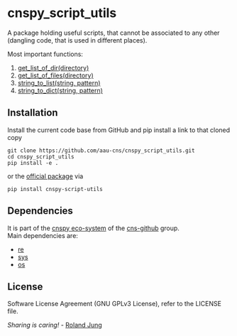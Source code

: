 # cnspy_script_utils

A package holding useful scripts, that cannot be associated to any other (dangling code, that is used in different places). 


Most important functions:
1. [get_list_of_dir(directory)](./directory_info.py)
1. [get_list_of_files(directory)](./directory_info.py)
1. [string_to_list(string, pattern)](./string_parser.py)
1. [string_to_dict(string, pattern)](./string_parser.py)

## Installation

Install the current code base from GitHub and pip install a link to that cloned copy
```
git clone https://github.com/aau-cns/cnspy_script_utils.git
cd cnspy_script_utils
pip install -e .
```
or the [official package](https://pypi.org/project/cnspy-script-utils/) via
```commandline
pip install cnspy-script-utils
```

## Dependencies

It is part of the [cnspy eco-system](https://github.com/aau-cns/cnspy_eco_system_test) of the [cns-github](https://github.com/aau-cns) group.  
Main dependencies are:

* [re]()
* [sys]()
* [os]()


## License

Software License Agreement (GNU GPLv3  License), refer to the LICENSE file.

*Sharing is caring!* - [Roland Jung](https://github.com/jungr-ait)  
